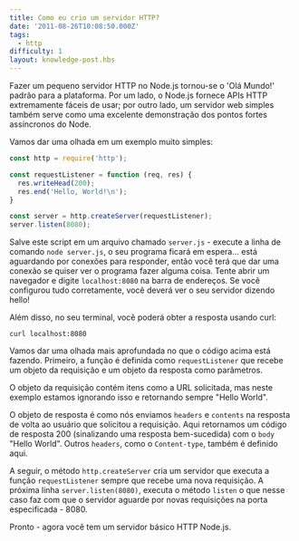 ```yaml
---
title: Como eu crio um servidor HTTP?
date: '2011-08-26T10:08:50.000Z'
tags:
  - http
difficulty: 1
layout: knowledge-post.hbs
---
```


<!-- Making a simple HTTP server in Node.js has become the de facto 'hello world' for the platform.  On the one hand, Node.js provides extremely easy-to-use HTTP APIs; on the other hand, a simple web server also serves as an excellent demonstration of Node's asynchronous strengths. -->

Fazer um pequeno servidor HTTP no Node.js tornou-se o 'Olá Mundo!' padrão para a plataforma. Por um lado, o Node.js fornece APIs HTTP extremamente fáceis de usar; por outro lado, um servidor web simples também serve como uma excelente demonstração dos pontos fortes assíncronos do Node.

<!-- Let's take a look at a very simple example: -->

Vamos dar uma olhada em um exemplo muito simples:

```javascript
const http = require('http');

const requestListener = function (req, res) {
  res.writeHead(200);
  res.end('Hello, World!\n');
}

const server = http.createServer(requestListener);
server.listen(8080);
```

<!-- Save this in a file called `server.js` - run `node server.js`, and your program will hang there... it's waiting for connections to respond to, so you'll have to give it one if you want to see it do anything.  Try opening up a browser, and typing `localhost:8080` into the location bar.  If everything has been set up correctly, you should see your server saying hello! -->

Salve este script em um arquivo chamado `server.js` - execute a linha de comando `node server.js`, o seu programa ficará em espera... está aguardando por conexões para responder, então você terá que dar uma conexão se quiser ver o programa fazer alguma coisa. Tente abrir um navegador e digite `localhost:8080` na barra de endereços.  Se você configurou tudo corretamente, você deverá ver o seu servidor dizendo hello!

<!-- Also, from your terminal you should be able to get the response using curl: -->

Além disso, no seu terminal, você poderá obter a resposta usando curl:

```
curl localhost:8080
```

<!-- Let's take a more in-depth look at what the above code is doing.  First, a function is defined called `requestListener` that takes a request object and a response object as parameters. -->

Vamos dar uma olhada mais aprofundada no que o código acima está fazendo. Primeiro, a função é definida como `requestListener` que recebe um objeto da requisição e um objeto da resposta como parâmetros.

<!-- The request object contains things such as the requested URL, but in this example we ignore it and always return "Hello World". -->

O objeto da requisição contém itens como a URL solicitada, mas neste exemplo estamos ignorando isso e retornando sempre "Hello World".

<!-- The response object is how we send the headers and contents of the response back to the user making the request. Here we return a 200 response code (signaling a successful response) with the body "Hello World". Other headers, such as `Content-type`, would also be set here. -->

O objeto de resposta é como nós enviamos `headers` e `contents` na resposta de volta ao usuário que solicitou a requisição. Aqui retornamos um código de resposta 200 (sinalizando uma resposta bem-sucedida) com o `body` "Hello World". Outros `headers`, como o `Content-type`, também é definido aqui.

<!-- Next, the `http.createServer` method creates a server that calls `requestListener` whenever a request comes in. The next line, `server.listen(8080)`, calls the `listen` method, which causes the server to wait for incoming requests on the specified port - 8080, in this case. -->

A seguir, o método `http.createServer` cria um servidor que executa a função `requestListener` sempre que recebe uma nova requisição. A próxima linha `server.listen(8080)`, executa o método `listen` o que nesse caso faz com que o servidor aguarde por novas requisições na porta especificada - 8080.

<!-- There you have it - your most basic Node.js HTTP server. -->

Pronto - agora você tem um servidor básico HTTP Node.js.
